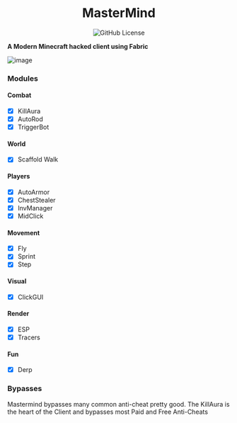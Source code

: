 <div align="center">

# MasterMind

![GitHub License](https://img.shields.io/github/license/Snowiiii/MasterMind)

</div>

**A Modern Minecraft hacked client using Fabric**

![image](https://github.com/Snowiiii/MasterMind/assets/71594357/05b8f377-0593-4946-a686-e7f3ade48f1b)

### Modules
#### Combat
- [x] KillAura
- [x] AutoRod
- [x] TriggerBot
#### World
- [x] Scaffold Walk
#### Players
- [x] AutoArmor
- [x] ChestStealer
- [x] InvManager
- [x] MidClick
#### Movement
- [x] Fly
- [x] Sprint
- [x] Step
#### Visual
- [x] ClickGUI
#### Render
- [x] ESP
- [x] Tracers
#### Fun
- [x] Derp

### Bypasses
Mastermind bypasses many common anti-cheat pretty good. The KillAura is the heart of the Client and bypasses most Paid and Free Anti-Cheats 
